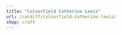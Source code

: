 ```yaml
---
title: "ColourField Catherine Lewis"
url: /cardiff/colourfield-catherine-lewis/
shop: craft
---
```

